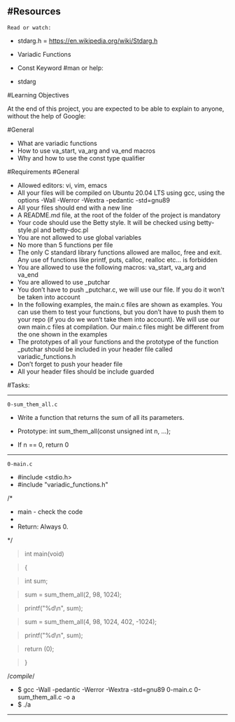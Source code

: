 #Resources
---
`Read or watch:`

* stdarg.h = https://en.wikipedia.org/wiki/Stdarg.h 
* Variadic Functions
* Const Keyword
#man or help:

* stdarg

#Learning Objectives

At the end of this project, you are expected to be able to explain to anyone, without the help of Google:

#General

* What are variadic functions
* How to use va_start, va_arg and va_end macros
* Why and how to use the const type qualifier

#Requirements
#General

* Allowed editors: vi, vim, emacs
* All your files will be compiled on Ubuntu 20.04 LTS using gcc, using the options -Wall -Werror -Wextra -pedantic -std=gnu89
* All your files should end with a new line
* A README.md file, at the root of the folder of the project is mandatory
* Your code should use the Betty style. It will be checked using betty-style.pl and betty-doc.pl
* You are not allowed to use global variables
* No more than 5 functions per file
* The only C standard library functions allowed are malloc, free and exit. Any use of functions like printf, puts, calloc, realloc etc… is forbidden
* You are allowed to use the following macros: va_start, va_arg and va_end
* You are allowed to use _putchar
* You don’t have to push _putchar.c, we will use our file. If you do it won’t be taken into account
* In the following examples, the main.c files are shown as examples. You can use them to test your functions, but you don’t have to push them to your repo (if you do we won’t take them into account). We will use our own main.c files at compilation. Our main.c files might be different from the one shown in the examples
* The prototypes of all your functions and the prototype of the function _putchar should be included in your header file called variadic_functions.h
* Don’t forget to push your header file
* All your header files should be include guarded


#Tasks:

___
`0-sum_them_all.c`
* Write a function that returns the sum of all its parameters.

* Prototype: int sum_them_all(const unsigned int n, ...);
* If n == 0, return 0
---
`0-main.c`

* #include <stdio.h>
* #include "variadic_functions.h"


/*
 * main - check the code
 *
 * Return: Always 0.
 
*/

>  int main(void) 

>  { 

> int sum;

> sum = sum_them_all(2, 98, 1024);

> printf("%d\n", sum);

> sum = sum_them_all(4, 98, 1024, 402, -1024);

> printf("%d\n", sum);    

> return (0);

> }

/*compile*/

* $ gcc -Wall -pedantic -Werror -Wextra -std=gnu89 0-main.c 0-sum_them_all.c -o a
* $ ./a
___



